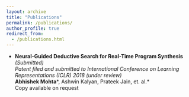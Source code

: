 ```yaml
---
layout: archive
title: "Publications"
permalink: /publications/
author_profile: true
redirect_from: 
  - /publications.html
---
```



* **Neural-Guided Deductive Search for Real-Time Program Synthesis** *(Submitted)*  
 *Patent filed and submitted to International Conference on Learning Representations (ICLR) 2018 (under review)*  
 **Abhishek Mohta***, Ashwin Kalyan, Prateek Jain, et. al.*  
 Copy available on request

